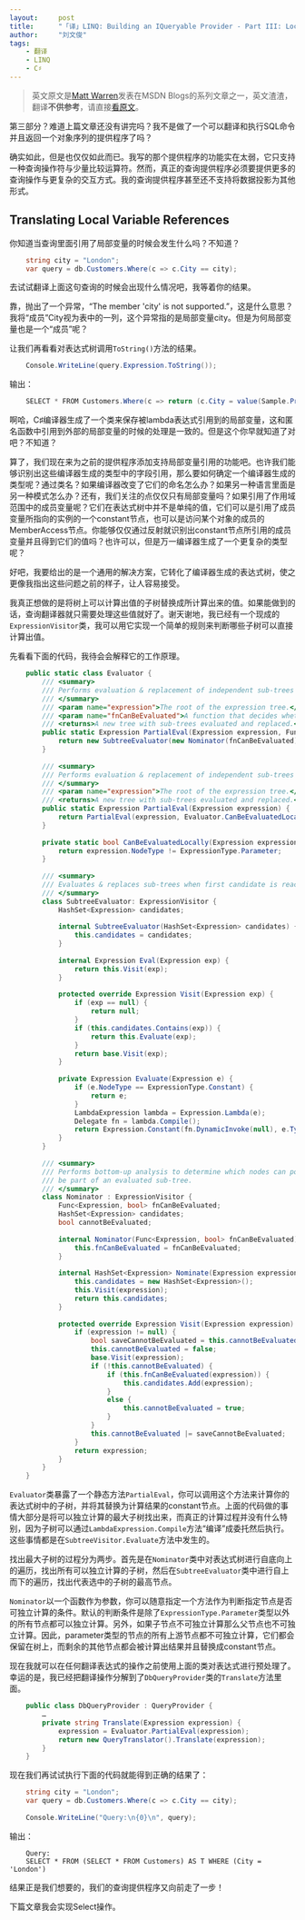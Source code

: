 ```yaml
---
layout:     post
title:      "「译」LINQ: Building an IQueryable Provider - Part III: Local variable references"
author:     "刘文俊"
tags:
    - 翻译
    - LINQ
    - C♯
---
```


> 英文原文是[Matt Warren](https://social.msdn.microsoft.com/profile/matt%20warren%20-%20msft/ "Matt Warren")发表在MSDN Blogs的系列文章之一，英文渣渣，翻译**不供参考**，请直接[看原文](http://blogs.msdn.com/b/mattwar/archive/2007/08/01/linq-building-an-iqueryable-provider-part-iii.aspx)。

第三部分？难道上篇文章还没有讲完吗？我不是做了一个可以翻译和执行SQL命令并且返回一个对象序列的提供程序了吗？

确实如此，但是也仅仅如此而已。我写的那个提供程序的功能实在太弱，它只支持一种查询操作符与少量比较运算符。然而，真正的查询提供程序必须要提供更多的查询操作与更复杂的交互方式。我的查询提供程序甚至还不支持将数据投影为其他形式。

## Translating Local Variable References

你知道当查询里面引用了局部变量的时候会发生什么吗？不知道？

````cs
	string city = "London";
	var query = db.Customers.Where(c => c.City == city);
````

去试试翻译上面这句查询的时候会出现什么情况吧，我等着你的结果。

<!-- more -->

靠，抛出了一个异常，“The member 'city' is not supported.”，这是什么意思？我将“成员”City视为表中的一列，这个异常指的是局部变量city。但是为何局部变量也是一个“成员”呢？

让我们再看看对表达式树调用`ToString()`方法的结果。

````cs
	Console.WriteLine(query.Expression.ToString());
````

输出：

````cs
	SELECT * FROM Customers.Where(c => return (c.City = value(Sample.Program+<>c__DisplayClass0).city))
````

啊哈，C♯编译器生成了一个类来保存被lambda表达式引用到的局部变量，这和匿名函数中引用到外部的局部变量的时候的处理是一致的。但是这个你早就知道了对吧？不知道？

算了，我们现在来为之前的提供程序添加支持局部变量引用的功能吧。也许我们能够识别出这些编译器生成的类型中的字段引用，那么要如何确定一个编译器生成的类型呢？通过类名？如果编译器改变了它们的命名怎么办？如果另一种语言里面是另一种模式怎么办？还有，我们关注的点仅仅只有局部变量吗？如果引用了作用域范围中的成员变量呢？它们在表达式树中并不是单纯的值，它们可以是引用了成员变量所指向的实例的一个constant节点，也可以是访问某个对象的成员的MemberAccess节点。你能够仅仅通过反射就识别出constant节点所引用的成员变量并且得到它们的值吗？也许可以，但是万一编译器生成了一个更复杂的类型呢？

好吧，我要给出的是一个通用的解决方案，它转化了编译器生成的表达式树，使之更像我指出这些问题之前的样子，让人容易接受。

我真正想做的是将树上可以计算出值的子树替换成所计算出来的值。如果能做到的话，查询翻译器就只需要处理这些值就好了。谢天谢地，我已经有一个现成的`ExpressionVisitor`类，我可以用它实现一个简单的规则来判断哪些子树可以直接计算出值。

先看看下面的代码，我待会会解释它的工作原理。

````cs
	public static class Evaluator {
	    /// <summary>
	    /// Performs evaluation & replacement of independent sub-trees
	    /// </summary>
	    /// <param name="expression">The root of the expression tree.</param>
	    /// <param name="fnCanBeEvaluated">A function that decides whether a given expression node can be part of the local function.</param>
	    /// <returns>A new tree with sub-trees evaluated and replaced.</returns>
	    public static Expression PartialEval(Expression expression, Func<Expression, bool> fnCanBeEvaluated) {
	        return new SubtreeEvaluator(new Nominator(fnCanBeEvaluated).Nominate(expression)).Eval(expression);
	    }
	 
	    /// <summary>
	    /// Performs evaluation & replacement of independent sub-trees
	    /// </summary>
	    /// <param name="expression">The root of the expression tree.</param>
	    /// <returns>A new tree with sub-trees evaluated and replaced.</returns>
	    public static Expression PartialEval(Expression expression) {
	        return PartialEval(expression, Evaluator.CanBeEvaluatedLocally);
	    }
	 
	    private static bool CanBeEvaluatedLocally(Expression expression) {
	        return expression.NodeType != ExpressionType.Parameter;
	    }
	 
	    /// <summary>
	    /// Evaluates & replaces sub-trees when first candidate is reached (top-down)
	    /// </summary>
	    class SubtreeEvaluator: ExpressionVisitor {
	        HashSet<Expression> candidates;
	 
	        internal SubtreeEvaluator(HashSet<Expression> candidates) {
	            this.candidates = candidates;
	        }
	 
	        internal Expression Eval(Expression exp) {
	            return this.Visit(exp);
	        }
	 
	        protected override Expression Visit(Expression exp) {
	            if (exp == null) {
	                return null;
	            }
	            if (this.candidates.Contains(exp)) {
	                return this.Evaluate(exp);
	            }
	            return base.Visit(exp);
	        }
	 
	        private Expression Evaluate(Expression e) {
	            if (e.NodeType == ExpressionType.Constant) {
	                return e;
	            }
	            LambdaExpression lambda = Expression.Lambda(e);
	            Delegate fn = lambda.Compile();
	            return Expression.Constant(fn.DynamicInvoke(null), e.Type);
	        }
	    }
	 
	    /// <summary>
	    /// Performs bottom-up analysis to determine which nodes can possibly
	    /// be part of an evaluated sub-tree.
	    /// </summary>
	    class Nominator : ExpressionVisitor {
	        Func<Expression, bool> fnCanBeEvaluated;
	        HashSet<Expression> candidates;
	        bool cannotBeEvaluated;
	 
	        internal Nominator(Func<Expression, bool> fnCanBeEvaluated) {
	            this.fnCanBeEvaluated = fnCanBeEvaluated;
	        }
	 
	        internal HashSet<Expression> Nominate(Expression expression) {
	            this.candidates = new HashSet<Expression>();
	            this.Visit(expression);
	            return this.candidates;
	        }
	 
	        protected override Expression Visit(Expression expression) {
	            if (expression != null) {
	                bool saveCannotBeEvaluated = this.cannotBeEvaluated;
	                this.cannotBeEvaluated = false;
	                base.Visit(expression);
	                if (!this.cannotBeEvaluated) {
	                    if (this.fnCanBeEvaluated(expression)) {
	                        this.candidates.Add(expression);
	                    }
	                    else {
	                        this.cannotBeEvaluated = true;
	                    }
	                }
	                this.cannotBeEvaluated |= saveCannotBeEvaluated;
	            }
	            return expression;
	        }
	    }
	}
````

`Evaluator`类暴露了一个静态方法`PartialEval`，你可以调用这个方法来计算你的表达式树中的子树，并将其替换为计算结果的constant节点。上面的代码做的事情大部分是将可以独立计算的最大子树找出来，而真正的计算过程并没有什么特别，因为子树可以通过`LambdaExpression.Compile`方法“编译”成委托然后执行。这些事情都是在`SubtreeVisitor.Evaluate`方法中发生的。

找出最大子树的过程分为两步。首先是在`Nominator`类中对表达式树进行自底向上的遍历，找出所有可以独立计算的子树，然后在`SubtreeEvaluator`类中进行自上而下的遍历，找出代表选中的子树的最高节点。

`Nominator`以一个函数作为参数，你可以随意指定一个方法作为判断指定节点是否可独立计算的条件。默认的判断条件是除了`ExpressionType.Parameter`类型以外的所有节点都可以独立计算。另外，如果子节点不可独立计算那么父节点也不可独立计算。因此，parameter类型的节点的所有上游节点都不可独立计算，它们都会保留在树上，而剩余的其他节点都会被计算出结果并且替换成constant节点。

现在我就可以在任何翻译表达式的操作之前使用上面的类对表达式进行预处理了。幸运的是，我已经把翻译操作分解到了`DbQueryProvider`类的`Translate`方法里面。

````cs
	public class DbQueryProvider : QueryProvider {
	    …
	    private string Translate(Expression expression) {
	        expression = Evaluator.PartialEval(expression);
	        return new QueryTranslator().Translate(expression);
	    }
	}
````

现在我们再试试执行下面的代码就能得到正确的结果了：

````cs
	string city = "London";
	var query = db.Customers.Where(c => c.City == city);
	 
	Console.WriteLine("Query:\n{0}\n", query);
````

输出：

````plain
	Query:
	SELECT * FROM (SELECT * FROM Customers) AS T WHERE (City = 'London')
````

结果正是我们想要的，我们的查询提供程序又向前走了一步！

下篇文章我会实现Select操作。<i class="emoji emoji-smile"></i>